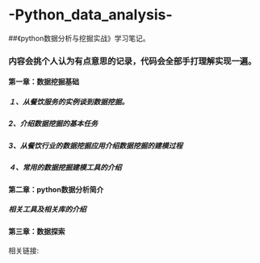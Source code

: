 # -Python_data_analysis-
##《python数据分析与挖掘实战》学习笔记。
### 内容会挑个人认为有点意思的记录，代码会全部手打理解实现一遍。

#### 第一章：数据挖掘基础 

##### １、从餐饮服务的实例谈到数据挖掘。 

##### 2、介绍数据挖掘的基本任务 

##### 3、从餐饮行业的数据挖掘应用介绍数据挖掘的建模过程

##### ４、常用的数据挖掘建模工具的介绍

#### 第二章：python数据分析简介 

 ##### 相关工具及相关库的介绍 

#### 第三章：数据探索





相关链接:
